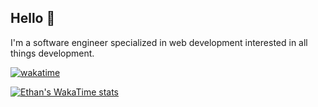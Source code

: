 ## Hello 👋  
I'm a software engineer specialized in web development interested in all things development.

[
![wakatime](https://wakatime.com/badge/user/4736981b-88f8-47b1-b017-aa9aba7f1886.svg)
](https://wakatime.com/@Ksoup)

[
![Ethan's WakaTime stats](https://github-readme-stats.vercel.app/api/wakatime?username=Ksoup&hide_title=true&langs_count=10)
](https://wakatime.com/@Ksoup)

<!-- ![Wakatime](https://wakatime.com/share/@Ksoup/00253ce0-e17b-405e-b1fd-e7d452bb8962.svg) -->

<!-- from https://github.com/anuraghazra/github-readme-stats?tab=readme-ov-file#wakatime-stats-card -->
<!-- ![My GitHub stats](https://github-readme-stats.vercel.app/api?username=ethankarp&show_icons=true&theme=transparent) -->
<!-- ![](https://github-readme-stats.vercel.app/api/wakatime?username={ethankarp}&api_domain=wakapi.dev&bg_color=2D3748&title_color=2F855A&icon_color=2F855A&text_color=ffffff&custom_title=Wakapi%20Week%20Stats&layout=compact) -->

<!--
### 🧰 Familiar technologies:
**Frontend**: React, Redux, Sass  
**Backend**: Node, Express, MongoDB, PostgreSQL, Prisma
**Languages**: JavaScript, HTML, CSS, Python
-->

<!--
### ♟️ Hobbies:
* Langauge learning
* Chess
* Fitness
-->
